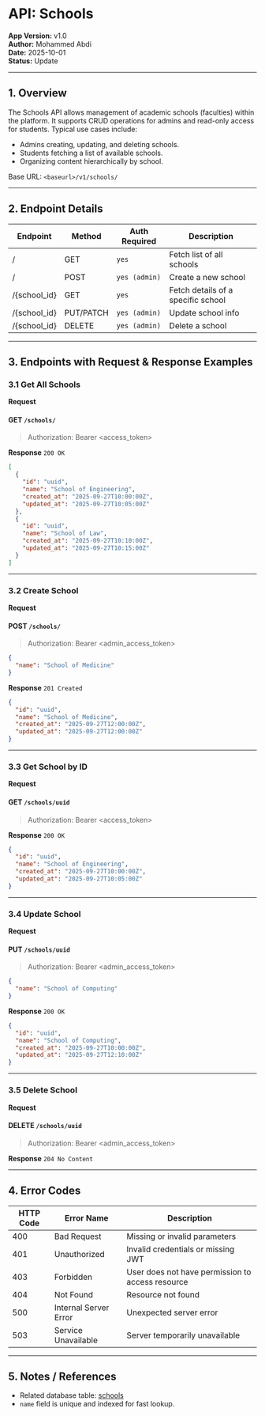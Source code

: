 # API: Schools

**App Version:** v1.0  
**Author:** Mohammed Abdi  
**Date:** 2025-10-01  
**Status:** Update

---

## 1. Overview

The Schools API allows management of academic schools (faculties) within the platform. It supports CRUD operations for admins and read-only access for students. Typical use cases include:

- Admins creating, updating, and deleting schools.
- Students fetching a list of available schools.
- Organizing content hierarchically by school.

Base URL: `<baseurl>/v1/schools/`

---

## 2. Endpoint Details

| Endpoint     | Method    | Auth Required | Description                        |
| ------------ | --------- | ------------- | ---------------------------------- |
| /            | GET       | `yes`         | Fetch list of all schools          |
| /            | POST      | `yes (admin)` | Create a new school                |
| /{school_id} | GET       | `yes`         | Fetch details of a specific school |
| /{school_id} | PUT/PATCH | `yes (admin)` | Update school info                 |
| /{school_id} | DELETE    | `yes (admin)` | Delete a school                    |

---

## 3. Endpoints with Request & Response Examples

### 3.1 Get All Schools

**Request**

#### GET `/schools/`

> Authorization: Bearer <access_token>

**Response** `200 OK`

```json
[
  {
    "id": "uuid",
    "name": "School of Engineering",
    "created_at": "2025-09-27T10:00:00Z",
    "updated_at": "2025-09-27T10:05:00Z"
  },
  {
    "id": "uuid",
    "name": "School of Law",
    "created_at": "2025-09-27T10:10:00Z",
    "updated_at": "2025-09-27T10:15:00Z"
  }
]
```

---

### 3.2 Create School

**Request**

#### POST `/schools/`

> Authorization: Bearer <admin_access_token>

```json
{
  "name": "School of Medicine"
}
```

**Response** `201 Created`

```json
{
  "id": "uuid",
  "name": "School of Medicine",
  "created_at": "2025-09-27T12:00:00Z",
  "updated_at": "2025-09-27T12:00:00Z"
}
```

---

### 3.3 Get School by ID

**Request**

#### GET `/schools/uuid`

> Authorization: Bearer <access_token>

**Response** `200 OK`

```json
{
  "id": "uuid",
  "name": "School of Engineering",
  "created_at": "2025-09-27T10:00:00Z",
  "updated_at": "2025-09-27T10:05:00Z"
}
```

---

### 3.4 Update School

**Request**

#### PUT `/schools/uuid`

> Authorization: Bearer <admin_access_token>

```json
{
  "name": "School of Computing"
}
```

**Response** `200 OK`

```json
{
  "id": "uuid",
  "name": "School of Computing",
  "created_at": "2025-09-27T10:00:00Z",
  "updated_at": "2025-09-27T12:10:00Z"
}
```

---

### 3.5 Delete School

**Request**

#### DELETE `/schools/uuid`

> Authorization: Bearer <admin_access_token>

**Response** `204 No Content`

---

## 4. Error Codes

| HTTP Code | Error Name            | Description                                      |
| --------- | --------------------- | ------------------------------------------------ |
| 400       | Bad Request           | Missing or invalid parameters                    |
| 401       | Unauthorized          | Invalid credentials or missing JWT               |
| 403       | Forbidden             | User does not have permission to access resource |
| 404       | Not Found             | Resource not found                               |
| 500       | Internal Server Error | Unexpected server error                          |
| 503       | Service Unavailable   | Server temporarily unavailable                   |

---

## 5. Notes / References

- Related database table: [schools](../architecture/database-schema.md/#2-schools)
- `name` field is unique and indexed for fast lookup.
